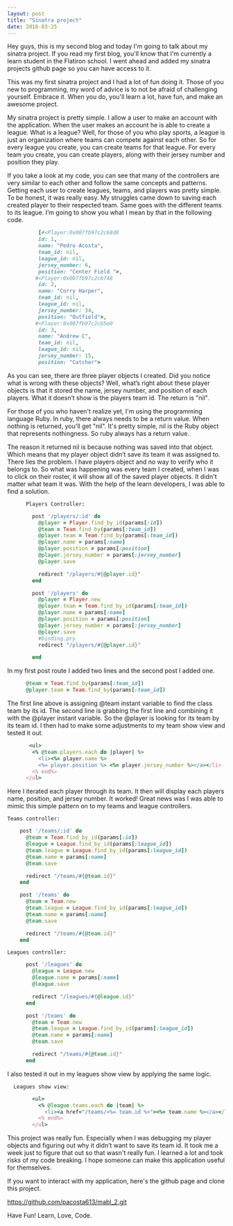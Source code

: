 ```yaml
---
layout: post
title: "Sinatra project"
date: 2016-03-25
---
```



Hey guys, this is my second blog and today I'm going to talk about my sinatra project. If you read my first blog, you'll know that I'm currently a learn student in the Flatiron school. I went ahead and added my sinatra projects github page so you can have access to it.

This was my first sinatra project and I had a lot of fun doing it. Those of you new to programming, my word of advice is to not be afraid of challenging yourself. Embrace it. When you do, you'll learn a lot, have fun, and make an awesome project.

My sinatra project is pretty simple. I allow a user to make an account with the application. When the user makes an account he is able to create a league. What is a league? Well, for those of you who play sports, a league is just an organization where teams can compete against each other. So for every league you create, you can create teams for that league. For every team you create, you can create players, along with their jersey number and position they play.

If you take a look at my code, you can see that many of the controllers are very similar to each other and follow the same concepts and patterns. Getting each user to create leagues, teams, and players was pretty simple. To be honest, it was really easy. My struggles came down to saving each created player to their respected team. Same goes with the different teams to its league. I’m going to show you what I mean by that in the following code.

```ruby
          [#<Player:0x007fb97c2c68d8
          id: 1,
          name: "Pedro Acosta",
          team_id: nil,
          league_id: nil,
          jersey_number: 6,
          position: "Center Field ">,
         #<Player:0x007fb97c2c6748
          id: 2,
          name: "Corry Harper",
          team_id: nil,
          league_id: nil,
          jersey_number: 34,
          position: "Outfield">,
         #<Player:0x007fb97c2c65e0
          id: 3,
          name: "Andrew C",
          team_id: nil,
          league_id: nil,
          jersey_number: 15,
          position: "Catcher">
```

As you can see, there are three player objects I created. Did you notice what is wrong with these objects? Well, what’s right about these player objects is that it stored the name, jersey number, and position of each players. What it doesn’t show is the players team id. The return is "nil". 

For those of you who haven't realize yet, I'm using the programming language Ruby. In ruby, there always needs to be a return value. When nothing is returned, you'll get "nil". It's pretty simple, nil is the Ruby object that represents nothingness. So ruby always has a return value.

The reason it returned nil is because nothing was saved into that object. Which means that my player object didn’t save its team it was assigned to. There lies the problem. I have players object and no way to verify who it belongs to. So what was happening was every team I created, when I was to click on their roster, it will show all of the saved player objects. It didn't matter what team it was. With the help of the learn developers, I was able to find a solution. 

          Players Controller:
```ruby
        post '/players/:id' do 
          @player = Player.find_by_id(params[:id])
          @team = Team.find_by(params[:team_id])
          @player.team = Team.find_by(params[:team_id])
          @player.name = params[:name]
          @player.position = params[:position]
          @player.jersey_number = params[:jersey_number]
          @player.save 

          redirect "/players/#{@player.id}"
        end

        post '/players' do 
          @player = Player.new
          @player.team = Team.find_by_id(params[:team_id])
          @player.name = params[:name]
          @player.position = params[:position]
          @player.jersey_number = params[:jersey_number]
          @player.save
          #binding.pry
          redirect "/players/#{@player.id}"

        end
```
In my first post route I added two lines and the second post I added one.

```ruby
      @team = Team.find_by(params[:team_id])
      @player.team = Team.find_by(params[:team_id])
```

The first line above is assigning @team instant variable to find the class team by its id. The second line is grabbing the first line and combining it with the @player instant variable. So the @player is looking for its team by its team id.
I then had to make some adjustments to my team show view and tested it out. 

```ruby
       <ul>
        <% @team.players.each do |player| %>
          <li><%= player.name %>
          <%= player.position %> <%= player.jersey_number %></a></li>
        <% end%>
      </ul>
```

Here I iterated each player through its team. It then will display each players name, position, and jersey number. It worked! Great news was I was able to mimic this simple pattern on to my teams and league controllers. 
  
    Teams controller:

```ruby
    post '/teams/:id' do 
      @team = Team.find_by_id(params[:id])
      @league = League.find_by_id(params[:league_id])
      @team.league = League.find_by_id(params[:league_id])
      @team.name = params[:name]
      @team.save

      redirect "/teams/#{@team.id}"
    end

    post '/teams' do 
      @team = Team.new
      @team.league = League.find_by_id(params[:league_id])
      @team.name = params[:name]
      @team.save

      redirect "/teams/#{@team.id}"
    end
```
    Leagues controller:

```ruby
      post '/leagues' do 
        @league = League.new
        @league.name = params[:name]
        @league.save

        redirect "/leagues/#{@league.id}"
      end

      post '/teams' do 
        @team = Team.new
        @team.league = League.find_by_id(params[:league_id])
        @team.name = params[:name]
        @team.save

        redirect "/teams/#{@team.id}"
      end
```

I also tested it out in my leagues show view by applying the same logic.
  
      Leagues show view:

```ruby
        <ul>
          <% @league.teams.each do |team| %>
            <li><a href="/teams/<%= team.id %>"><%= team.name %></a></li>
          <% end%>
        </ul>
``` 

This project was really fun. Especially when I was debugging my player objects and figuring out why it didn’t want to save its team id. It took me a week just to figure that out so that wasn't really fun. I learned a lot and took risks of my code breaking. I hope someone can make this application useful for themselves.

If you want to interact with my application, here's the github page and clone this project.

https://github.com/pacosta613/mabl_2.git

Have Fun! Learn, Love, Code.
